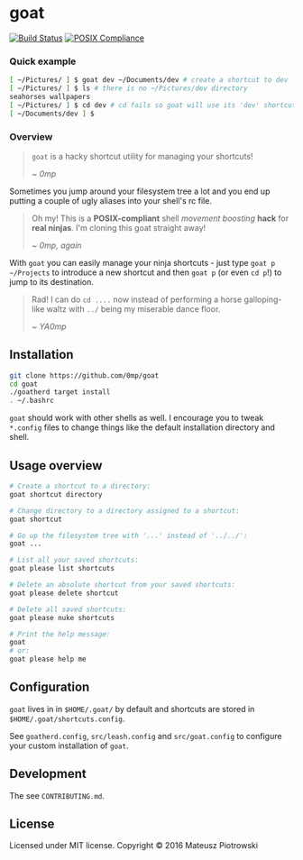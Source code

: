 # goat

[![Build Status](https://travis-ci.org/0mp/goat.svg?branch=master)](https://travis-ci.org/0mp/goat)
[![POSIX Compliance](https://img.shields.io/badge/POSIX-compliant-blue.svg)](http://pubs.opengroup.org/onlinepubs/9699919799/utilities/V3_chap02.html)

### Quick example

```sh
[ ~/Pictures/ ] $ goat dev ~/Documents/dev # create a shortcut to dev
[ ~/Pictures/ ] $ ls # there is no ~/Pictures/dev directory
seahorses wallpapers
[ ~/Pictures/ ] $ cd dev # cd fails so goat will use its 'dev' shortcut
[ ~/Documents/dev ] $
```

### Overview

> `goat` is a hacky shortcut utility for managing your shortcuts!
>
> _~ 0mp_

Sometimes you jump around your filesystem tree a lot and you end up putting a
couple of ugly aliases into your shell's rc file.

> Oh my! This is a **POSIX-compliant** shell _movement boosting_ **hack** for
> **real ninjas**. I'm cloning this goat straight away!
>
> _~ 0mp, again_

With `goat` you can easily manage your ninja shortcuts - just type `goat p
~/Projects` to introduce a new shortcut and then `goat p` (or even `cd p`!) to
jump to its destination.

> Rad! I can do `cd ....` now instead of performing a horse galloping-like
> waltz with `../` being my miserable dance floor.
>
> _~ YA0mp_

## Installation

```sh
git clone https://github.com/0mp/goat
cd goat
./goatherd target install
. ~/.bashrc
```

`goat` should work with other shells as well. I encourage you to tweak
`*.config` files to change things like the default installation directory and
shell.

## Usage overview

```sh
# Create a shortcut to a directory:
goat shortcut directory

# Change directory to a directory assigned to a shortcut:
goat shortcut

# Go up the filesystem tree with '...' instead of '../../':
goat ...

# List all your saved shortcuts:
goat please list shortcuts

# Delete an absolute shortcut from your saved shortcuts:
goat please delete shortcut

# Delete all saved shortcuts:
goat please nuke shortcuts

# Print the help message:
goat
# or:
goat please help me
```

## Configuration

`goat` lives in in `$HOME/.goat/` by default and shortcuts are
stored in `$HOME/.goat/shortcuts.config`.

See `goatherd.config`, `src/leash.config` and `src/goat.config` to configure
your custom installation of `goat`.

## Development

The see `CONTRIBUTING.md`.

## License

Licensed under MIT license. Copyright &#169; 2016 Mateusz Piotrowski
